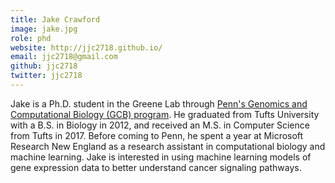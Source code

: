 ```yaml
---
title: Jake Crawford
image: jake.jpg
role: phd
website: http://jjc2718.github.io/
email: jjc2718@gmail.com
github: jjc2718
twitter: jjc2718
---
```


Jake is a Ph.D. student in the Greene Lab through [Penn's Genomics and Computational Biology (GCB) program](https://www.med.upenn.edu/gcb/).
He graduated from Tufts University with a B.S. in Biology in 2012, and received an M.S. in Computer Science from Tufts in 2017.
Before coming to Penn, he spent a year at Microsoft Research New England as a research assistant in computational biology and machine learning.
Jake is interested in using machine learning models of gene expression data to better understand cancer signaling pathways.
